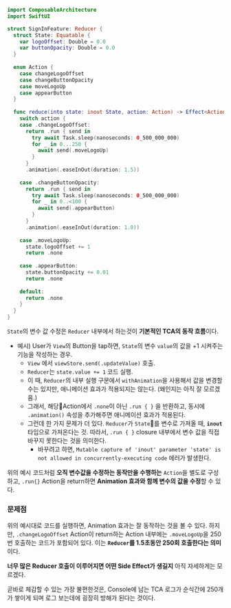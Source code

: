 

```swift
import ComposableArchitecture
import SwiftUI

struct SignInFeature: Reducer {
  struct State: Equatable {
    var logoOffset: Double = 0.0
    var buttonOpacity: Double = 0.0
  }
  
  enum Action {
    case changeLogoOffset
    case changeButtonOpacity
    case moveLogoUp
    case appearButton
  }
  
  func reduce(into state: inout State, action: Action) -> Effect<Action> {
    switch action {
    case .changeLogoOffset:
      return .run { send in
        try await Task.sleep(nanoseconds: 0_500_000_000)
        for _ in 0...250 {
          await send(.moveLogoUp)
        }
      }
      .animation(.easeInOut(duration: 1.5))
      
    case .changeButtonOpacity:
      return .run { send in
        try await Task.sleep(nanoseconds: 0_500_000_000)
        for _ in 0..<100 {
          await send(.appearButton)
        }
      }
      .animation(.easeInOut(duration: 1.0))
      
    case .moveLogoUp:
      state.logoOffset += 1
      return .none
      
    case .appearButton:
      state.buttonOpacity += 0.01
      return .none
      
    default:
      return .none
    }
  }
}
```


`State`의 변수 값 수정은 `Reducer` 내부에서 하는것이 **기본적인 TCA의 동작 흐름**이다.

- 예시) User가 `View`의 Button을 tap하면, `State`의 변수 `value`의 값을 +1 시켜주는 기능을 작성하는 경우.
	- `View` 에서 `viewStore.send(.updateValue)` 호출.
	- `Reducer`는 `state.value += 1` 코드 실행.
	- 이 때, `Reducer`의 내부 실행 구문에서 `withAnimation`을 사용해서 값을 변경할 수는 있지만, 애니메이션 효과가 적용되지는 않는다. (왜인지는 아직 잘 모르겠음.)
	- 그래서, 해당Action에서 `.none`이 아닌 `.run { }` 을 반환하고, 동시에 `.animation()` 속성을 추가해주면 애니메이션 효과가 적용된다.
	- 그런데 한 가지 문제가 더 있다. `Reducer`가  `State`를 변수로 가져올 때, **`inout`** 타입으로 가져온다는 것. 따라서, `.run { }` closure 내부에서 변수 값을 직접 바꾸지 못한다는 것을 의미한다.
		- 바꾸려고 하면, `Mutable capture of 'inout' parameter 'state' is not allowed in concurrently-executing code` 에러가 발생한다.

위의 예시 코드처럼 **오직 변수값을 수정하는 동작만을 수행하는** `Action`을 별도로 구성하고, `.run{}` Action을 return하면 **Animation 효과와 함께 변수의 값을 수정**할 수 있다.

### 문제점
위의 예시대로 코드를 실행하면, Animation 효과는 잘 동작하는 것을 볼 수 있다. 하지만,
`.changeLogoOffset` Action이 return하는 Action 내부에는 `.moveLogoUp`을 250번 호출하는 코드가 포함되어 있다.
이는 **`Reducer`를 1.5초동안 250회 호출한다는 의미**이다. 

**너무 많은 Reducer 호출이 이루어지면 어떤 Side Effect가 생길지** 아직 자세하게는 모르겠다.

곧바로 체감할 수 있는 가장 불편한것은, Console에 남는 TCA 로그가 순식간에 250개가 쌓이게 되며 로그 보는데에 굉장히 방해가 된다는 것이다.


